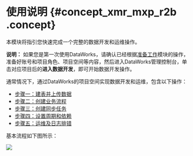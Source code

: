 # 使用说明 {#concept_xmr_mxp_r2b .concept}

本模块将指引您快速完成一个完整的数据开发和运维操作。

**说明：** 如果您是第一次使用DataWorks，请确认已经根据[准备工作](../../../../intl.zh-CN/准备工作/管理员使用云账号/准备阿里云账号.md#)模块的操作，准备好账号和项目角色、项目空间等内容，然后进入DataWorks管理控制台，单击对应项目后的**进入数据开发**，即可开始数据开发操作。

通常情况下，通过DataWorks的项目空间实现数据开发和运维，包含以下操作：

-   [步骤一：建表并上传数据](intl.zh-CN/快速开始/步骤一：建表并上传数据.md#)
-   [步骤二：创建业务流程](intl.zh-CN/快速开始/步骤二：创建业务流程.md#)
-   [步骤三：创建同步任务](intl.zh-CN/快速开始/步骤三：创建同步任务.md#)
-   [步骤四：设置周期和依赖](intl.zh-CN/快速开始/步骤四：设置周期和依赖.md#)
-   [步骤五：运维及日志排错](intl.zh-CN/快速开始/步骤五：运维及日志排错.md#)

基本流程如下图所示：

![](http://static-aliyun-doc.oss-cn-hangzhou.aliyuncs.com/assets/img/16179/15405159768968_zh-CN.png)


